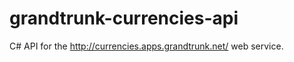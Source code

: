grandtrunk-currencies-api
=========================

C# API for the http://currencies.apps.grandtrunk.net/ web service.
